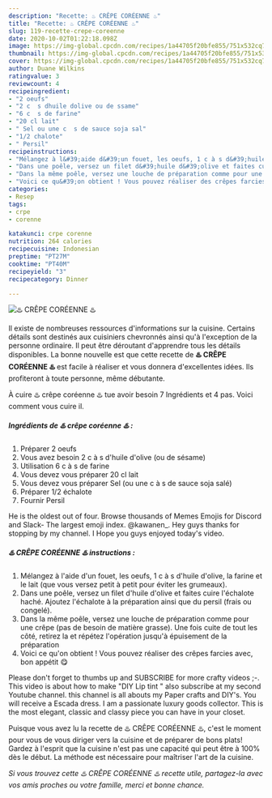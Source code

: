 ```yaml
---
description: "Recette: ♨️ CRÊPE CORÉENNE ♨️"
title: "Recette: ♨️ CRÊPE CORÉENNE ♨️"
slug: 119-recette-crepe-coreenne
date: 2020-10-02T01:22:18.098Z
image: https://img-global.cpcdn.com/recipes/1a44705f20bfe855/751x532cq70/♨️-crepe-coreenne-♨️-photo-principale-de-la-recette.jpg
thumbnail: https://img-global.cpcdn.com/recipes/1a44705f20bfe855/751x532cq70/♨️-crepe-coreenne-♨️-photo-principale-de-la-recette.jpg
cover: https://img-global.cpcdn.com/recipes/1a44705f20bfe855/751x532cq70/♨️-crepe-coreenne-♨️-photo-principale-de-la-recette.jpg
author: Duane Wilkins
ratingvalue: 3
reviewcount: 4
recipeingredient:
- "2 oeufs"
- "2 c  s dhuile dolive ou de ssame"
- "6 c  s de farine"
- "20 cl lait"
- " Sel ou une c  s de sauce soja sal"
- "1/2 chalote"
- " Persil"
recipeinstructions:
- "Mélangez à l&#39;aide d&#39;un fouet, les oeufs, 1 c à s d&#39;huile d&#39;olive, la farine et le lait (que vous versez petit à petit pour éviter les grumeaux)."
- "Dans une poêle, versez un filet d&#39;huile d&#39;olive et faites cuire l&#39;échalote haché. Ajoutez l&#39;échalote à la préparation ainsi que du persil (frais ou congelé)."
- "Dans la même poêle, versez une louche de préparation comme pour une crêpe (pas de besoin de matière grasse). Une fois cuite de tout les côté, retirez la et répétez l&#39;opération jusqu&#39;à épuisement de la préparation"
- "Voici ce qu&#39;on obtient ! Vous pouvez réaliser des crêpes farcies avec, bon appétit 😋"
categories:
- Resep
tags:
- crpe
- corenne

katakunci: crpe corenne 
nutrition: 264 calories
recipecuisine: Indonesian
preptime: "PT27M"
cooktime: "PT40M"
recipeyield: "3"
recipecategory: Dinner

---
```



![♨️ CRÊPE CORÉENNE ♨️](https://img-global.cpcdn.com/recipes/1a44705f20bfe855/751x532cq70/♨️-crepe-coreenne-♨️-photo-principale-de-la-recette.jpg)

Il existe de nombreuses ressources d'informations sur la cuisine. Certains détails sont destinés aux cuisiniers chevronnés ainsi qu'à l'exception de la personne ordinaire. Il peut être déroutant d'apprendre tous les détails disponibles. La bonne nouvelle est que cette recette de <strong> ♨️ CRÊPE CORÉENNE ♨️ </strong> est facile à réaliser et vous donnera d'excellentes idées. Ils profiteront à toute personne, même débutante.

<!--inarticleads1-->

À cuire ♨️ crêpe coréenne ♨️ tue avoir besoin 7 Ingrédients et 4 pas. Voici comment vous cuire il.

##### Ingrédients de ♨️ crêpe coréenne ♨️ :

1. Préparer 2 oeufs
1. Vous avez besoin 2 c à s d&#39;huile d&#39;olive (ou de sésame)
1. Utilisation 6 c à s de farine
1. Vous devez vous préparer 20 cl lait
1. Vous devez vous préparer  Sel (ou une c à s de sauce soja salé)
1. Préparer 1/2 échalote
1. Fournir  Persil


He is the oldest out of four. Browse thousands of Memes Emojis for Discord and Slack- The largest emoji index. @kawanen_. Hey guys thanks for stopping by my channel. I Hope you guys enjoyed today&#39;s video. 

<!--inarticleads2-->

##### ♨️ CRÊPE CORÉENNE ♨️ instructions :

1. Mélangez à l&#39;aide d&#39;un fouet, les oeufs, 1 c à s d&#39;huile d&#39;olive, la farine et le lait (que vous versez petit à petit pour éviter les grumeaux).
1. Dans une poêle, versez un filet d&#39;huile d&#39;olive et faites cuire l&#39;échalote haché. Ajoutez l&#39;échalote à la préparation ainsi que du persil (frais ou congelé).
1. Dans la même poêle, versez une louche de préparation comme pour une crêpe (pas de besoin de matière grasse). Une fois cuite de tout les côté, retirez la et répétez l&#39;opération jusqu&#39;à épuisement de la préparation
1. Voici ce qu&#39;on obtient ! Vous pouvez réaliser des crêpes farcies avec, bon appétit 😋


Please don&#39;t forget to thumbs up and SUBSCRIBE for more crafty videos ;-. This video is about how to make &#34;DIY Lip tint &#34; also subscribe at my second Youtube channel. this channel is all abouts my Paper crafts and DIY&#39;s. You will receive a Escada dress. I am a passionate luxury goods collector. This is the most elegant, classic and classy piece you can have in your closet. 

<!--inarticleads1-->

<p>
Puisque vous avez lu la recette de ♨️ CRÊPE CORÉENNE ♨️, c'est le moment pour vous de vous diriger vers la cuisine et de préparer de bons plats! Gardez à l'esprit que la cuisine n'est pas une capacité qui peut être à 100% dès le début. La méthode est nécessaire pour maîtriser l'art de la cuisine.
</p>

<p>
<i>Si vous trouvez cette ♨️ CRÊPE CORÉENNE ♨️ recette utile, partagez-la avec vos amis proches ou votre famille, merci et bonne chance.</i>
</p>
